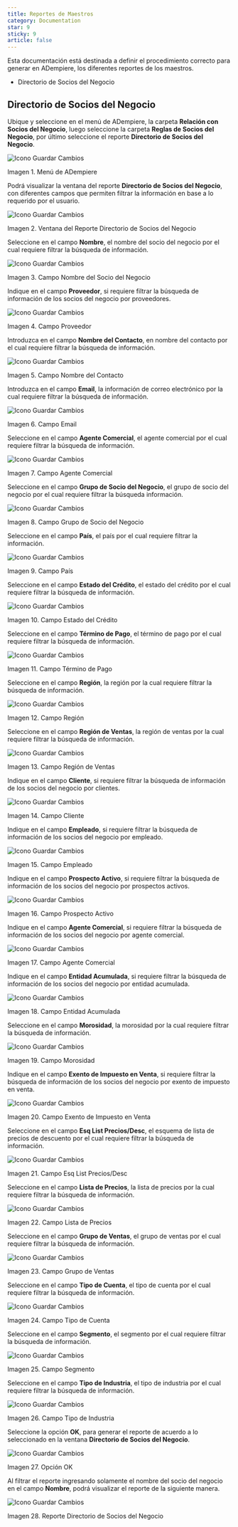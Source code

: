 ```yaml
---
title: Reportes de Maestros
category: Documentation
star: 9
sticky: 9
article: false
---
```


Esta documentación está destinada a definir el procedimiento correcto para generar en ADempiere, los diferentes reportes de los maestros.

- Directorio de Socios del Negocio

## Directorio de Socios del Negocio

Ubique y seleccione en el menú de ADempiere, la carpeta **Relación con Socios del Negocio**, luego seleccione la carpeta **Reglas de Socios del Negocio**, por último seleccione el reporte **Directorio de Socios del Negocio**.

![Icono Guardar Cambios](/assets/img/docs/master-data/mad-master-image249.png)

Imagen 1. Menú de ADempiere

Podrá visualizar la ventana del reporte **Directorio de Socios del Negocio**, con diferentes campos que permiten filtrar la información en base a lo requerido por el usuario.

![Icono Guardar Cambios](/assets/img/docs/master-data/mad-master-image250.png)

Imagen 2. Ventana del Reporte Directorio de Socios del Negocio

Seleccione en el campo **Nombre**, el nombre del socio del negocio por el cual requiere filtrar la búsqueda de información.

![Icono Guardar Cambios](/assets/img/docs/master-data/mad-master-image251.png)

Imagen 3. Campo Nombre del Socio del Negocio

Indique en el campo **Proveedor**, si requiere filtrar la búsqueda de información de los socios del negocio por proveedores.

![Icono Guardar Cambios](/assets/img/docs/master-data/mad-master-image252.png)

Imagen 4. Campo Proveedor

Introduzca en el campo **Nombre del Contacto**, en nombre del contacto por el cual requiere filtrar la búsqueda de información.

![Icono Guardar Cambios](/assets/img/docs/master-data/mad-master-image253.png)

Imagen 5. Campo Nombre del Contacto

Introduzca en el campo **Email**, la información de correo electrónico por la cual requiere filtrar la búsqueda de información.

![Icono Guardar Cambios](/assets/img/docs/master-data/mad-master-image254.png)

Imagen 6. Campo Email

Seleccione en el campo **Agente Comercial**, el agente comercial por el cual requiere filtrar la búsqueda de información.

![Icono Guardar Cambios](/assets/img/docs/master-data/mad-master-image255.png)

Imagen 7. Campo Agente Comercial

Seleccione en el campo **Grupo de Socio del Negocio**, el grupo de socio del negocio por el cual requiere filtrar la búsqueda información.

![Icono Guardar Cambios](/assets/img/docs/master-data/mad-master-image256.png)

Imagen 8. Campo Grupo de Socio del Negocio

Seleccione en el campo **País**, el país por el cual requiere filtrar la información.

![Icono Guardar Cambios](/assets/img/docs/master-data/mad-master-image257.png)

Imagen 9. Campo País

Seleccione en el campo **Estado del Crédito**, el estado del crédito por el cual requiere filtrar la búsqueda de información.

![Icono Guardar Cambios](/assets/img/docs/master-data/mad-master-image258.png)

Imagen 10. Campo Estado del Crédito

Seleccione en el campo **Término de Pago**, el término de pago por el cual requiere filtrar la búsqueda de información.

![Icono Guardar Cambios](/assets/img/docs/master-data/mad-master-image259.png)

Imagen 11. Campo Término de Pago

Seleccione en el campo **Región**, la región por la cual requiere filtrar la búsqueda de información.

![Icono Guardar Cambios](/assets/img/docs/master-data/mad-master-image260.png)

Imagen 12. Campo Región

Seleccione en el campo **Región de Ventas**, la región de ventas por la cual requiere filtrar la búsqueda de información.

![Icono Guardar Cambios](/assets/img/docs/master-data/mad-master-image261.png)

Imagen 13. Campo Región de Ventas

Indique en el campo **Cliente**, si requiere filtrar la búsqueda de información de los socios del negocio por clientes.

![Icono Guardar Cambios](/assets/img/docs/master-data/mad-master-image262.png)

Imagen 14. Campo Cliente

Indique en el campo **Empleado**, si requiere filtrar la búsqueda de información de los socios del negocio por empleado.

![Icono Guardar Cambios](/assets/img/docs/master-data/mad-master-image263.png)

Imagen 15. Campo Empleado

Indique en el campo **Prospecto Activo**, si requiere filtrar la búsqueda de información de los socios del negocio por prospectos activos.

![Icono Guardar Cambios](/assets/img/docs/master-data/mad-master-image264.png)

Imagen 16. Campo Prospecto Activo

Indique en el campo **Agente Comercial**, si requiere filtrar la búsqueda de información de los socios del negocio por agente comercial.

![Icono Guardar Cambios](/assets/img/docs/master-data/mad-master-image265.png)

Imagen 17. Campo Agente Comercial

Indique en el campo **Entidad Acumulada**, si requiere filtrar la búsqueda de información de los socios del negocio por entidad acumulada.

![Icono Guardar Cambios](/assets/img/docs/master-data/mad-master-image266.png)

Imagen 18. Campo Entidad Acumulada

Seleccione en el campo **Morosidad**, la morosidad por la cual requiere filtrar la búsqueda de información.

![Icono Guardar Cambios](/assets/img/docs/master-data/mad-master-image267.png)

Imagen 19. Campo Morosidad

Indique en el campo **Exento de Impuesto en Venta**, si requiere filtrar la búsqueda de información de los socios del negocio por exento de impuesto en venta.

![Icono Guardar Cambios](/assets/img/docs/master-data/mad-master-image268.png)

Imagen 20. Campo Exento de Impuesto en Venta

Seleccione en el campo **Esq List Precios/Desc**, el esquema de lista de precios de descuento por el cual requiere filtrar la búsqueda de información.

![Icono Guardar Cambios](/assets/img/docs/master-data/mad-master-image269.png)

Imagen 21. Campo Esq List Precios/Desc

Seleccione en el campo **Lista de Precios**, la lista de precios por la cual requiere filtrar la búsqueda de información.

![Icono Guardar Cambios](/assets/img/docs/master-data/mad-master-image270.png)

Imagen 22. Campo Lista de Precios

Seleccione en el campo **Grupo de Ventas**, el grupo de ventas por el cual requiere filtrar la búsqueda de información.

![Icono Guardar Cambios](/assets/img/docs/master-data/mad-master-image271.png)

Imagen 23. Campo Grupo de Ventas

Seleccione en el campo **Tipo de Cuenta**, el tipo de cuenta por el cual requiere filtrar la búsqueda de información.

![Icono Guardar Cambios](/assets/img/docs/master-data/mad-master-image272.png)

Imagen 24. Campo Tipo de Cuenta

Seleccione en el campo **Segmento**, el segmento por el cual requiere filtrar la búsqueda de información.

![Icono Guardar Cambios](/assets/img/docs/master-data/mad-master-image273.png)

Imagen 25. Campo Segmento

Seleccione en el campo **Tipo de Industria**, el tipo de industria por el cual requiere filtrar la búsqueda de información.

![Icono Guardar Cambios](/assets/img/docs/master-data/mad-master-image274.png)

Imagen 26. Campo Tipo de Industria

Seleccione la opción **OK**, para generar el reporte de acuerdo a lo seleccionado en la ventana **Directorio de Socios del Negocio**.

![Icono Guardar Cambios](/assets/img/docs/master-data/mad-master-image275.png)

Imagen 27. Opción OK

Al filtrar el reporte ingresando solamente el nombre del socio del negocio en el campo **Nombre**, podrá visualizar el reporte de la siguiente manera.

![Icono Guardar Cambios](/assets/img/docs/master-data/mad-master-image276.png)

Imagen 28. Reporte Directorio de Socios del Negocio